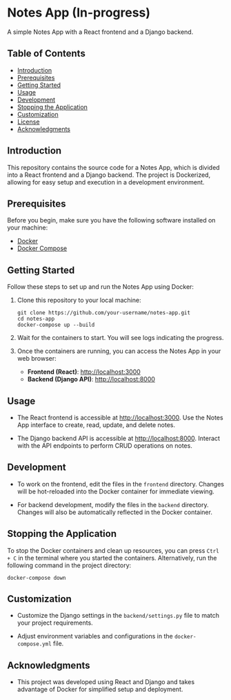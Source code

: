 # Notes App (In-progress)

A simple Notes App with a React frontend and a Django backend.

## Table of Contents

- [Introduction](#introduction)
- [Prerequisites](#prerequisites)
- [Getting Started](#getting-started)
- [Usage](#usage)
- [Development](#development)
- [Stopping the Application](#stopping-the-application)
- [Customization](#customization)
- [License](#license)
- [Acknowledgments](#acknowledgments)

## Introduction

This repository contains the source code for a Notes App, which is divided into a React frontend and a Django backend. The project is Dockerized, allowing for easy setup and execution in a development environment.

## Prerequisites

Before you begin, make sure you have the following software installed on your machine:

- [Docker](https://docs.docker.com/get-docker/)
- [Docker Compose](https://docs.docker.com/compose/install/)

## Getting Started

Follow these steps to set up and run the Notes App using Docker:

1. Clone this repository to your local machine:

   ```shell
   git clone https://github.com/your-username/notes-app.git
   cd notes-app
   docker-compose up --build
   ```

2. Wait for the containers to start. You will see logs indicating the progress.

3. Once the containers are running, you can access the Notes App in your web browser:

    - **Frontend (React)**: [http://localhost:3000](http://localhost:3000)
    - **Backend (Django API)**: [http://localhost:8000](http://localhost:8000)

## Usage

- The React frontend is accessible at [http://localhost:3000](http://localhost:3000). Use the Notes App interface to create, read, update, and delete notes.

- The Django backend API is accessible at [http://localhost:8000](http://localhost:8000). Interact with the API endpoints to perform CRUD operations on notes.

## Development

- To work on the frontend, edit the files in the `frontend` directory. Changes will be hot-reloaded into the Docker container for immediate viewing.

- For backend development, modify the files in the `backend` directory. Changes will also be automatically reflected in the Docker container.

## Stopping the Application

To stop the Docker containers and clean up resources, you can press `Ctrl + C` in the terminal where you started the containers. Alternatively, run the following command in the project directory:

```shell
docker-compose down
````
## Customization

- Customize the Django settings in the `backend/settings.py` file to match your project requirements.

- Adjust environment variables and configurations in the `docker-compose.yml` file.


## Acknowledgments

- This project was developed using React and Django and takes advantage of Docker for simplified setup and deployment.


